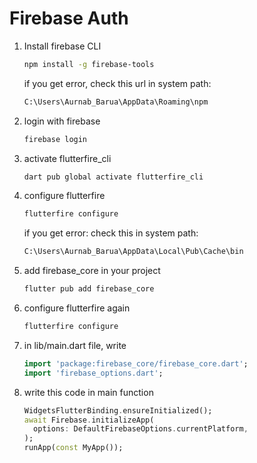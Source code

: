 # Firebase Auth

<ol>
<li> Install firebase CLI </li>

```bash
npm install -g firebase-tools
```

if you get error, check this url in system path:

```txt
C:\Users\Aurnab_Barua\AppData\Roaming\npm
```
<li> login with firebase </li>

```bash
firebase login
```

<li> activate flutterfire_cli
</li>

```bash
dart pub global activate flutterfire_cli
```


<li> configure flutterfire </li>

```bash
flutterfire configure
```
if you get error: check this in system path:

```txt
C:\Users\Aurnab_Barua\AppData\Local\Pub\Cache\bin
```

<li> add firebase_core in your project </li>

```bash
flutter pub add firebase_core
```

<li> configure flutterfire again </li>

```bash
flutterfire configure
```

<li> in lib/main.dart file, write </li>

```dart
import 'package:firebase_core/firebase_core.dart';
import 'firebase_options.dart';
```

<li> write this code in main function </li>

```dart
WidgetsFlutterBinding.ensureInitialized();
await Firebase.initializeApp(
  options: DefaultFirebaseOptions.currentPlatform,
);
runApp(const MyApp());
```
</ol>

